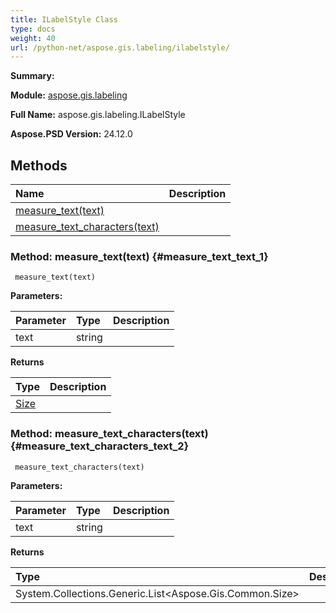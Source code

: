 ```yaml
---
title: ILabelStyle Class
type: docs
weight: 40
url: /python-net/aspose.gis.labeling/ilabelstyle/
---
```


**Summary:** 

**Module:** [aspose.gis.labeling](/psd/python-net/aspose.gis.labeling/)

**Full Name:** aspose.gis.labeling.ILabelStyle

**Aspose.PSD Version:** 24.12.0

## **Methods**
| **Name** | **Description** |
| :- | :- |
| [measure_text(text)](#measure_text_text_1) |    |
| [measure_text_characters(text)](#measure_text_characters_text_2) |    |


### Method: measure_text(text) {#measure_text_text_1}


```
 measure_text(text) 
```

  

**Parameters:**

| Parameter | Type | Description |
| :- | :- | :- |
| text | string |  |

**Returns**

| Type | Description |
| :- | :- |
| [Size](/psd/python-net/aspose.gis.common/size/) |  |


### Method: measure_text_characters(text) {#measure_text_characters_text_2}


```
 measure_text_characters(text) 
```

  

**Parameters:**

| Parameter | Type | Description |
| :- | :- | :- |
| text | string |  |

**Returns**

| Type | Description |
| :- | :- |
| System.Collections.Generic.List<Aspose.Gis.Common.Size> |  |


